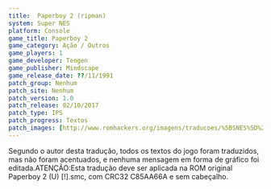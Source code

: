 ```yaml
---
title:  Paperboy 2 (ripman)
system: Super NES
platform: Console
game_title: Paperboy 2
game_category: Ação / Outros
game_players: 1
game_developer: Tengen
game_publisher: Mindscape
game_release_date: ??/11/1991
patch_group: Nenhum
patch_site: Nenhum
patch_version: 1.0
patch_release: 02/10/2017
patch_type: IPS
patch_progress: Textos
patch_images: [http://www.romhackers.org/imagens/traducoes/%5BSNES%5D%20Paperboy%202%20-%20ripman%20-%201.png,http://www.romhackers.org/imagens/traducoes/%5BSNES%5D%20Paperboy%202%20-%20ripman%20-%202.png,http://www.romhackers.org/imagens/traducoes/%5BSNES%5D%20Paperboy%202%20-%20ripman%20-%203.png]
---
```

Segundo o autor desta tradução, todos os textos do jogo foram traduzidos, mas não foram acentuados, e nenhuma mensagem em forma de gráfico foi editada.ATENÇÃO:Esta tradução deve ser aplicada na ROM original Paperboy 2 (U) [!].smc, com CRC32 C85AA66A e sem cabeçalho.